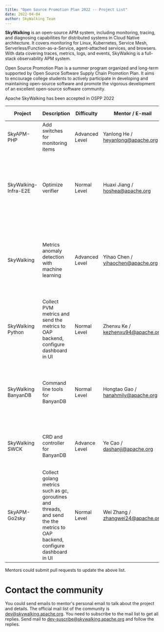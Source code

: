 ```yaml
---
title: "Open Source Promotion Plan 2022 -- Project List"
date: 2022-04-04
author: SkyWalking Team
---
```


**SkyWalking** is an open-source APM system, including monitoring, tracing, and diagnosing capabilities for distributed systems in Cloud Native architecture. It covers monitoring for Linux, Kubernetes, Service Mesh, Serverless/Function-as-a-Service, agent-attached services, and browsers. With data covering traces, metrics, logs, and events, SkyWalking is a full-stack observability APM system.

Open Source Promotion Plan is a summer program organized and long-term supported by Open Source Software Supply Chain Promotion Plan. It aims to encourage college students to actively participate in developing and maintaining open-source software and promote the vigorous development of an excellent open-source software community.

Apache SkyWalking has been accepted in OSPP 2022

| Project | Description | Difficulty | Mentor / E-mail | Expectation | Tech. Requirements | Repository |
|---------|-------------|------------|-----------------|-------------|--------------------|------------|
| SkyAPM-PHP | Add switches for monitoring items | Advanced Level | Yanlong He / heyanlong@apache.org | Complete project development work | C++, GO, PHP | https://github.com/SkyAPM/SkyAPM-php-sdk |
| SkyWalking-Infra-E2E | Optimize verifier                 | Normal Level   | Huaxi Jiang / hoshea@apache.org   | 1. Continue to verify cases when other cases fail <br/> 2. Merge retry outputs <br/> 3. Prettify verify results' output | Go                 | https://github.com/apache/skywalking-infra-e2e |
| SkyWalking | Metrics anomaly detection with machine learning  | Advanced Level | Yihao Chen / yihaochen@apache.org | An MVP version of ML-powered metrics anomaly detection using dynamic baselines and thresholds | Python, Java | https://github.com/apache/skywalking |
| SkyWalking Python | Collect PVM metrics and send the metrics to OAP backend, configure dashboard in UI | Normal Level | Zhenxu Ke / kezhenxu94@apache.org | Core Python VM metrics should be collected and displayed in SkyWalking. | Python | https://github.com/apache/skywalking-python [issue](https://github.com/apache/skywalking/issues/5944) |
| SkyWalking BanyanDB| Command line tools for BanyanDB| Normal Level|Hongtao Gao / hanahmily@apache.org| Command line tools should access relevant APIs to manage resources and online data.|Go|https://github.com/apache/skywalking-banyandb |
| SkyWalking SWCK|CRD and controller for BanyanDB| Advance Level| Ye Cao / dashanji@apache.org| CRD and controller provision BanyanDB as the native Storage resource.|Go|https://github.com/apache/skywalking-swck |
| SkyAPM-Go2sky | Collect golang metrics such as gc, goroutines and threads, and send the the metrics to OAP backend, configure dashboard in UI | Normal Level | Wei Zhang / zhangwei24@apache.org | Core golang metrics should be collected and displayed in SkyWalking. | Go | https://github.com/SkyAPM/go2sky |

Mentors could submit pull requests to update the above list.

# Contact the community

You could send emails to mentor's personal email to talk about the project and details.
The official mail list of the community is dev@skywalking.apache.org. You need to subscribe to the mail list to get all replies. Send mail to dev-suscribe@skywalking.apache.org and follow the replies.
